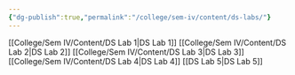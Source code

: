 ```yaml
---
{"dg-publish":true,"permalink":"/college/sem-iv/content/ds-labs/"}
---
```


[[College/Sem IV/Content/DS Lab 1\|DS Lab 1]]
[[College/Sem IV/Content/DS Lab 2\|DS Lab 2]]
[[College/Sem IV/Content/DS Lab 3\|DS Lab 3]]
[[College/Sem IV/Content/DS Lab 4\|DS Lab 4]]
[[DS Lab 5\|DS Lab 5]]